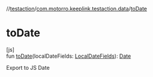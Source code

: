 //[testaction](../../index.md)/[com.motorro.keeplink.testaction.data](index.md)/[toDate](to-date.md)

# toDate

[js]\
fun [toDate](to-date.md)(localDateFields: [LocalDateFields](../../../testaction/testaction/com.motorro.keeplink.testaction.data/-local-date-fields/index.md)): [Date](https://kotlinlang.org/api/latest/jvm/stdlib/kotlin.js/-date/index.html)

Export to JS Date
